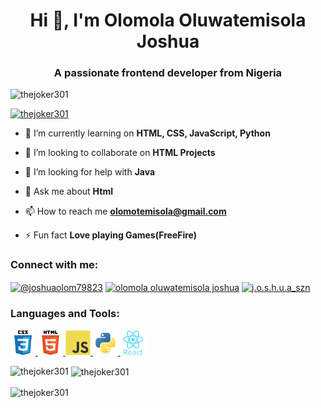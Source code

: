 <h1 align="center">Hi 👋, I'm Olomola Oluwatemisola Joshua</h1>
<h3 align="center">A passionate frontend developer from Nigeria</h3>

<p align="left"> <img src="https://komarev.com/ghpvc/?username=thejoker301&label=Profile%20views&color=0e75b6&style=flat" alt="thejoker301" /> </p>

<p align="left"> <a href="https://github.com/ryo-ma/github-profile-trophy"><img src="https://github-profile-trophy.vercel.app/?username=thejoker301" alt="thejoker301" /></a> </p>

- 🔭 I’m currently learning on **HTML, CSS, JavaScript, Python**

- 👯 I’m looking to collaborate on **HTML Projects**

- 🤝 I’m looking for help with **Java**

- 💬 Ask me about **Html**

- 📫 How to reach me **olomotemisola@gmail.com**

- ⚡ Fun fact **Love playing Games(FreeFire)**

<h3 align="left">Connect with me:</h3>
<p align="left">
<a href="https://twitter.com/@joshuaolom79823" target="blank"><img align="center" src="https://raw.githubusercontent.com/rahuldkjain/github-profile-readme-generator/master/src/images/icons/Social/twitter.svg" alt="@joshuaolom79823" height="30" width="40" /></a>
<a href="https://fb.com/olomola oluwatemisola joshua" target="blank"><img align="center" src="https://raw.githubusercontent.com/rahuldkjain/github-profile-readme-generator/master/src/images/icons/Social/facebook.svg" alt="olomola oluwatemisola joshua" height="30" width="40" /></a>
<a href="https://instagram.com/j.o.s.h.u.a_szn" target="blank"><img align="center" src="https://raw.githubusercontent.com/rahuldkjain/github-profile-readme-generator/master/src/images/icons/Social/instagram.svg" alt="j.o.s.h.u.a_szn" height="30" width="40" /></a>
</p>

<h3 align="left">Languages and Tools:</h3>
<p align="left"> <a href="https://www.w3schools.com/css/" target="_blank" rel="noreferrer"> <img src="https://raw.githubusercontent.com/devicons/devicon/master/icons/css3/css3-original-wordmark.svg" alt="css3" width="40" height="40"/> </a> <a href="https://www.w3.org/html/" target="_blank" rel="noreferrer"> <img src="https://raw.githubusercontent.com/devicons/devicon/master/icons/html5/html5-original-wordmark.svg" alt="html5" width="40" height="40"/> </a> <a href="https://developer.mozilla.org/en-US/docs/Web/JavaScript" target="_blank" rel="noreferrer"> <img src="https://raw.githubusercontent.com/devicons/devicon/master/icons/javascript/javascript-original.svg" alt="javascript" width="40" height="40"/> </a> <a href="https://www.python.org" target="_blank" rel="noreferrer"> <img src="https://raw.githubusercontent.com/devicons/devicon/master/icons/python/python-original.svg" alt="python" width="40" height="40"/> </a> <a href="https://reactjs.org/" target="_blank" rel="noreferrer"> <img src="https://raw.githubusercontent.com/devicons/devicon/master/icons/react/react-original-wordmark.svg" alt="react" width="40" height="40"/> </a> </p>

<p><img align="left" src="https://github-readme-stats.vercel.app/api/top-langs?username=thejoker301&show_icons=true&locale=en&layout=compact" alt="thejoker301" /></p>

<p>&nbsp;<img align="center" src="https://github-readme-stats.vercel.app/api?username=thejoker301&show_icons=true&locale=en" alt="thejoker301" /></p>

<p><img align="center" src="https://github-readme-streak-stats.herokuapp.com/?user=thejoker301&" alt="thejoker301" /></p>

